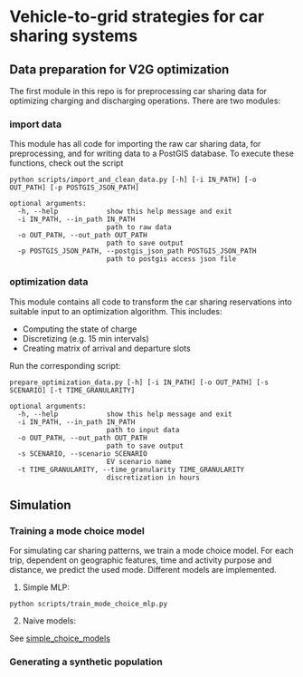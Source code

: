 # Vehicle-to-grid strategies for car sharing systems

## Data preparation for V2G optimization

The first module in this repo is for preprocessing car sharing data for optimizing charging and discharging operations. There are two modules:

### import data

This module has all code for importing the raw car sharing data, for preprocessing, and for writing data to a PostGIS database. To execute these functions, check out the script
```
python scripts/import_and_clean_data.py [-h] [-i IN_PATH] [-o OUT_PATH] [-p POSTGIS_JSON_PATH]

optional arguments:
  -h, --help            show this help message and exit
  -i IN_PATH, --in_path IN_PATH
                        path to raw data
  -o OUT_PATH, --out_path OUT_PATH
                        path to save output
  -p POSTGIS_JSON_PATH, --postgis_json_path POSTGIS_JSON_PATH
                        path to postgis access json file
```

### optimization data

This module contains all code to transform the car sharing reservations into suitable input to an optimization algorithm. This includes:
* Computing the state of charge
* Discretizing (e.g. 15 min intervals)
* Creating matrix of arrival and departure slots

Run the corresponding script:
```
prepare_optimization_data.py [-h] [-i IN_PATH] [-o OUT_PATH] [-s SCENARIO] [-t TIME_GRANULARITY]

optional arguments:
  -h, --help            show this help message and exit
  -i IN_PATH, --in_path IN_PATH
                        path to input data
  -o OUT_PATH, --out_path OUT_PATH
                        path to save output
  -s SCENARIO, --scenario SCENARIO
                        EV scenario name
  -t TIME_GRANULARITY, --time_granularity TIME_GRANULARITY
                        discretization in hours
```

## Simulation

### Training a mode choice model

For simulating car sharing patterns, we train a mode choice model. For each trip, dependent on geographic features, time and activity purpose and distance, we predict the used mode. 
Different models are implemented. 

1) Simple MLP:

```
python scripts/train_mode_choice_mlp.py
```

2) Naive models:

See [simple_choice_models](v2g4carsharing/mode_choice_model/simple_choice_models.py)

### Generating a synthetic population